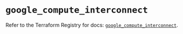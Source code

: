 # `google_compute_interconnect`

Refer to the Terraform Registry for docs: [`google_compute_interconnect`](https://registry.terraform.io/providers/hashicorp/google/6.39.0/docs/resources/compute_interconnect).
